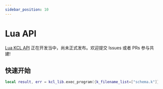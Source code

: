 ```yaml
---
sidebar_position: 10
---
```


# Lua API

[Lua KCL API](https://github.com/kcl-lang/lib/tree/main/lua) 正在开发当中，尚未正式发布。欢迎提交 Issues 或者 PRs 参与共建!

## 快速开始

```lua
local result, err = kcl_lib.exec_program({k_filename_list=["schema.k"]})
```
